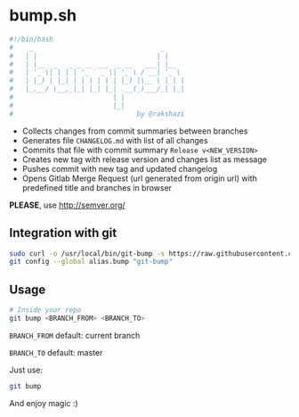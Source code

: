 # bump.sh

```bash
#!/bin/bash
#    _                                _
#   | |                              | |
#   | |__  _   _ _ __ ___  _ __   ___| |__
#   | '_ \| | | | '_ ` _ \| '_ \ / __| '_ \
#   | |_) | |_| | | | | | | |_) |\__ \ | | |
#   |_.__/ \__,_|_| |_| |_| .__(_)___/_| |_|
#                         | |
#                         |_|
#                               by @rakshazi
```

* Collects changes from commit summaries between branches
* Generates file `CHANGELOG.md` with list of all changes
* Commits that file with commit summary `Release v<NEW_VERSION>`
* Creates new tag with release version and changes list as message
* Pushes commit with new tag and updated changelog
* Opens Gitlab Merge Request (url generated from origin url) with predefined title and branches in browser

**PLEASE**, use http://semver.org/

## Integration with git

```bash
sudo curl -o /usr/local/bin/git-bump -s https://raw.githubusercontent.com/rakshazi/bump.sh/master/bin && sudo chmod +x /usr/local/bin/git-bump
git config --global alias.bump "git-bump"
```

## Usage

```bash
# Inside your repo
git bump <BRANCH_FROM> <BRANCH_TO>
```

`BRANCH_FROM` default: current branch

`BRANCH_TO` default: master

Just use:

```bash
git bump
```

And enjoy magic :)
